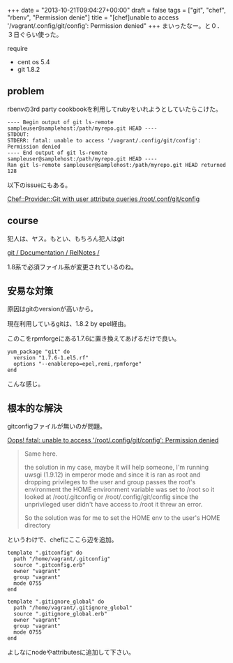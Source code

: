 +++
date = "2013-10-21T09:04:27+00:00"
draft = false
tags = ["git", "chef", "rbenv", "Permission denie"]
title = "[chef]unable to access '/vagrant/.config/git/config': Permission denied"
+++
まいったなー。と０．３日ぐらい使った。

require

* cent os 5.4
* git 1.8.2

problem
-------

rbenvの3rd party cookbookを利用してrubyをいれようとしていたらこけた。

	---- Begin output of git ls-remote sampleuser@samplehost:/path/myrepo.git HEAD ----
	STDOUT: 
	STDERR: fatal: unable to access '/vagrant/.config/git/config': Permission denied
	---- End output of git ls-remote sampleuser@samplehost:/path/myrepo.git HEAD ----
	Ran git ls-remote sampleuser@samplehost:/path/myrepo.git HEAD returned 128

以下のissueにもある。

[Chef::Provider::Git with user attribute queries /root/.conf/git/config](https://tickets.opscode.com/browse/CHEF-3940)


course
-----

犯人は、ヤス。もとい、もちろん犯人はgit

[git / Documentation / RelNotes /](https://github.com/git/git/tree/master/Documentation/RelNotes)

1.8系で必須ファイル系が変更されているのね。

安易な対策
--------

原因はgitのversionが高いから。

現在利用しているgitは、1.8.2 by epel経由。

このこをrpmforgeにある1.7.6に置き換えてあげるだけで良い。

	yum_package "git" do
	  version "1.7.6-1.el5.rf"
	  options "--enablerepo=epel,remi,rpmforge"
	end

こんな感じ。

根本的な解決
----------

gitconfigファイルが無いのが問題。

[Oops! fatal: unable to access '/root/.config/git/config': Permission denied](https://groups.google.com/forum/#!topic/gitlist/FB8DQhTZtQY)

> Same here.
>
> the solution in my case, maybe it will help someone,
I'm running uwsgi (1.9.12) in emperor mode
and since it is ran as root and dropping privileges to the user and group passes the root's environment
the HOME environment variable was set to /root
so it looked at /root/.gitconfig or /root/.config/git/config
since the unprivileged user didn't have access to /root
it threw an error.
> 
> So the solution was for me to set the HOME env to the user's HOME directory


というわけで、chefにここら辺を追加。

	template ".gitconfig" do
	  path "/home/vagrant/.gitconfig"
	  source ".gitconfig.erb"
	  owner "vagrant"
	  group "vagrant"
	  mode 0755
	end
	
	template ".gitignore_global" do
	  path "/home/vagrant/.gitignore_global"
	  source ".gitignore_global.erb"
	  owner "vagrant"
	  group "vagrant"
	  mode 0755
	end
	
よしなにnodeやattributesに追加して下さい。
